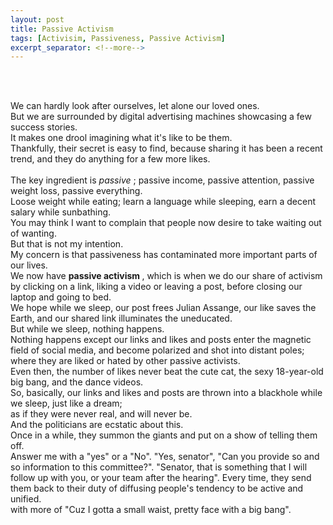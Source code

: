 ```yaml
---
layout: post
title: Passive Activism
tags: [Activisim, Passiveness, Passive Activism]
excerpt_separator: <!--more-->
---
```




<br><br>

<p align="justify">
    

We can hardly look after ourselves, let alone our loved ones. <br>
But we are surrounded by digital advertising machines showcasing a few success stories. <br>
It makes one drool imagining what it's like to be them.  <br>
Thankfully, their secret is easy to find, because sharing it has been a recent trend, and they do anything for a few more likes. <br>  
The key ingredient is <em> passive </em>; passive income, passive attention, passive weight loss, passive everything. <br>
Loose weight while eating; learn a language while sleeping, earn a decent salary while sunbathing. <br>
You may think I want to complain that people now desire to take waiting out of wanting. <br>
But that is not my intention.   <br>
My concern is that passiveness has contaminated more important parts of our lives. <br>
We now have <b> passive activism </b>, which is when we do our share of activism by clicking on a link, 
liking a video or leaving a post, before closing our laptop and going to bed.<br>
We hope while we sleep, our post frees Julian Assange, our like saves the Earth, and our shared link illuminates the uneducated.<br>
But while we sleep, nothing happens. <br>
Nothing happens except our links and likes and posts enter the magnetic field of social media, and become polarized and shot into distant poles; 
where they are liked or hated by other passive activists. <br>
Even then, the number of likes never beat the cute cat, the sexy 18-year-old big bang, and the dance videos. <br> 
So, basically, our links and likes and posts are thrown into a blackhole while we sleep, just like a dream; <br>
as if they were never real, and will never be.<br>
And the politicians are ecstatic about this.<br>
Once in a while, they summon the giants and put on a show of telling them off.<br>
Answer me with a "yes" or a "No". 
"Yes, senator", 
"Can you provide so and so information to this committee?".
"Senator, that is something that I will follow up with you, or your team after the hearing".
Every time, they send them back to their duty of diffusing people's tendency to be active and unified. <br>
with more of "Cuz I gotta a small waist, pretty face with a big bang".

</p>  
  
